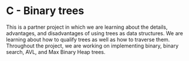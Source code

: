 # C - Binary trees

This is a partner project in which we are learning about the details, advantages,
and disadvantages of using trees as data structures. We are learning about how to
qualify trees as well as how to traverse them. Throughout the project, we are working on 
implementing binary, binary search, AVL, and Max Binary Heap trees.
